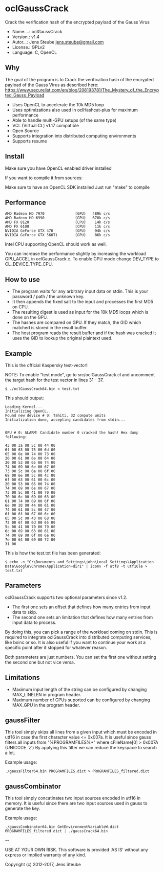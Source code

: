 oclGaussCrack
=============

Crack the verification hash of the encrypted payload of the Gauss Virus

* Name....: oclGaussCrack
* Version.: v1.4
* Autor...: Jens Steube <jens.steube@gmail.com>
* License.: GPLv2
* Language: C, OpenCL

Why
-------------

The goal of the program is to Crack the verification hash of the encrypted payload of the Gauss Virus as described here: https://www.securelist.com/en/blog/208193781/The_Mystery_of_the_Encrypted_Gauss_Payload

* Uses OpenCL to accelerate the 10k MD5 loop
* Uses optimizations also used in oclHashcat-plus for maximum performance
* Able to handle multi-GPU setups (of the same type)
* VCL (Virtual CL) v1.17 compatible
* Open Source
* Supports integration into distributed computing environments
* Supports resume

Install
-------------

Make sure you have OpenCL enabled driver installed

If you want to compile it from sources:

Make sure to have an OpenCL SDK installed
Just run "make" to compile

Performance
-------------

    AMD Radeon HD 7970              (GPU)   489k c/s
    AMD Radeon HD 6990              (GPU)   670k c/s
    AMD FX 8120                     (CPU)    14k c/s
    AMD FX 6100                     (CPU)    11k c/s
    NVIDIA GeForce GTX 470          (GPU)    94k c/s
    NVIDIA GeForce GTX 560Ti        (GPU)    86k c/s

Intel CPU supporting OpenCL should work as well.

You can increase the performance slightly by increasing the workload GPU_ACCEL in oclGaussCrack.c.
To enable CPU mode change DEV_TYPE to CL_DEVICE_TYPE_CPU.

How to use
-------------

* The program waits for any arbitrary input data on stdin. This is your password / path / the unknown key.
* It then appends the fixed salt to the input and processes the first MD5 on CPU.
* The resulting digest is used as input for the 10k MD5 loops which is done on the GPU.
* The hashes are compared on GPU. If they match, the GID which matched is stored in the result buffer.
* The host program reads the result buffer and if the hash was cracked it uses the GID to lookup the original plaintext used.

Example
-------------

This is the official Kaspersky test-vector!

NOTE: To enable "test mode", go to src/oclGaussCrack.cl and uncomment the target hash for the test vector in lines 31 - 37.

    $ ./oclGaussCrack64.bin < test.txt

This should output:

    Loading Kernel...
    Initializing OpenCL...
    Found new device # 0: Tahiti, 32 compute units
    Initialization done, accepting candidates from stdin...
    
    
    GPU # 0: ALARM! Candidate number 0 cracked the hash! Hex dump following:
    
    43 00 3a 00 5c 00 44 00
    6f 00 63 00 75 00 6d 00
    65 00 6e 00 74 00 73 00
    20 00 61 00 6e 00 64 00
    20 00 53 00 65 00 74 00
    74 00 69 00 6e 00 67 00
    73 00 5c 00 6a 00 6f 00
    68 00 6e 00 5c 00 4c 00
    6f 00 63 00 61 00 6c 00
    20 00 53 00 65 00 74 00
    74 00 69 00 6e 00 67 00
    73 00 5c 00 41 00 70 00
    70 00 6c 00 69 00 63 00
    61 00 74 00 69 00 6f 00
    6e 00 20 00 44 00 61 00
    74 00 61 00 5c 00 47 00
    6f 00 6f 00 67 00 6c 00
    65 00 5c 00 43 00 68 00
    72 00 6f 00 6d 00 65 00
    5c 00 41 00 70 00 70 00
    6c 00 69 00 63 00 61 00
    74 00 69 00 6f 00 6e 00
    7e 00 64 00 69 00 72 00
    31 00


This is how the test.txt file has been generated:

    $ echo -n "C:\Documents and Settings\john\Local Settings\Application Data\Google\Chrome\Application~dir1" | iconv -f utf8 -t utf16le > test.txt

Parameters
-------------

oclGaussCrack supports two optional parameters since v1.2.

* The first one sets an offset that defines how many entries from input data to skip.
* The second one sets an limitation that defines how many entries from input data to process.

By doing this, you can pick a range of the workload coming on stdin.
This is required to integrate oclGaussCrack into distributed computing services, like boinc or so.
It is also useful if you want to continue your work at a specific point after it stopped for whatever reason.

Both parameters are just numbers. You can set the first one without setting the second one but not vice versa.

Limitations
-------------

* Maximum input length of the string can be configured by changing MAX_LINELEN in program header.
* Maximum number of GPUs suported can be configured by changing MAX_GPU in the program header.

gaussFilter
-------------

This tool simply skips all lines from a given input which must be encoded in utf16 in case the first character value <= 0x007a.
It is useful since gauss filters all inputs from "%PROGRAMFILES%\*" where cFileName[0] > 0x007A (UNICODE 'z')
By applying this filter we can reduce the keyspace to search a lot.

Example usage: 
    
    ./gaussFilter64.bin PROGRAMFILES.dict > PROGRAMFILES_filtered.dict

gaussCombinator
-------------

This tool simply concatinates two input sources encoded in utf16 in memory.
It is useful since there are two input sources used in gauss to generate the key.

Example usage: 

    ./gaussCombinator64.bin GetEnvironmentVariableW.dict PROGRAMFILES_filtered.dict | ./gaussCrack64.bin


--

USE AT YOUR OWN RISK. This software is provided 'AS IS' without any express or implied warranty of any kind.

Copyright (c) 2012-2017, Jens Steube
